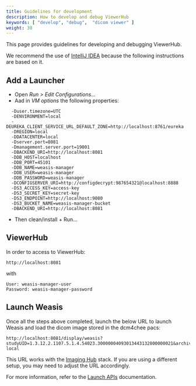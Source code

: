 ```yaml
---
title: Guidelines for development
description: How to develop and debug ViewerHub
keywords: [ "develop", "debug",  "dicom viewer" ]
weight: 30
---
```


This page provides guidelines for developing and debugging ViewerHub.

We recommend the use of [IntelliJ IDEA](https://www.jetbrains.com/idea/) because the following instructions are based on it.

## Add a Launcher

- Open _Run > Edit Configurations..._
- Aad in _VM options_ the following properties:
```
  -Duser.timezone=UTC
  -DENVIRONMENT=local
  -DEUREKA_CLIENT_SERVICE_URL_DEFAULT_ZONE=http://localhost:8761/eureka
  -DREGION=local
  -DDATACENTER=local
  -Dserver.port=8081
  -Dmanagement.server.port=19001
  -DBACKEND_URI=http://localhost:8081
  -DDB_HOST=localhost
  -DDB_PORT=45101
  -DDB_NAME=weasis-manager
  -DDB_USER=weasis-manager
  -DDB_PASSWORD=weasis-manager
  -DCONFIGSERVER_URI=http://configdecrypt:987654321@localhost:8888
  -DS3_ACCESS_KEY=access-key
  -DS3_SECRET_KEY=secret-key
  -DS3_ENDPOINT=http://localhost:9080
  -DS3_BUCKET_NAME=weasis-manager-bucket
  -DBACKEND_URI=http://localhost:8081
```
- Then clean/install + Run...

## ViewerHub

In order to access to ViewerHub:
```
http://localhost:8081
```
with

```
User: weasis-manager-user
Password: weasis-manager-password
```

## Launch Weasis

Once all the steps above completed, launch the below URL to launch Weasis and load the dicom image stored in the dcm4chee pacs:
```
http://localhost:8081/display/weasis?studyUID=1.3.12.2.1107.5.1.4.54023.30000004093013443132800000021&archive=dcm4chee-local
```
This URL works with the [Imaging Hub](../hub) stack. If you are using a different setup, you may need to adjust the URL accordingly.

For more information, refer to the [Launch APIs](../api) documentation.
